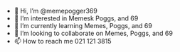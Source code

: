 - 👋 Hi, I’m @memepogger369
- 👀 I’m interested in Memesk Poggs, and 69
- 🌱 I’m currently learning Memes, Poggs, and 69
- 💞️ I’m looking to collaborate on Memes, Poggs, and 69
- 📫 How to reach me 021 121 3815

<!---
memepogger369/memepogger369 is a ✨ special ✨ repository because its `README.md` (this file) appears on your GitHub profile.
You can click the Preview link to take a look at your changes.
--->
